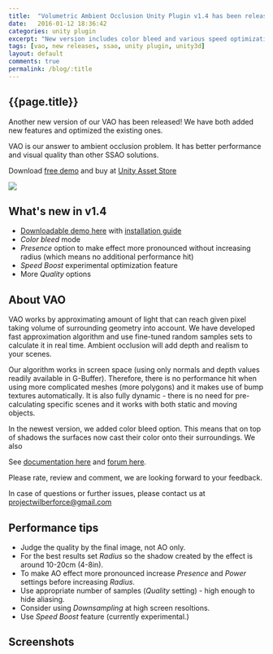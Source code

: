 ```yaml
---
title:  "Volumetric Ambient Occlusion Unity Plugin v1.4 has been released + DEMO"
date:   2016-01-12 18:36:42
categories: unity plugin
excerpt: "New version includes color bleed and various speed optimizations."
tags: [vao, new releases, ssao, unity plugin, unity3d]
layout: default
comments: true
permalink: /blog/:title
---
```


## {{page.title}}

Another new version of our VAO has been released! We have both added new features and optimized the existing ones.

VAO is our answer to ambient occlusion problem. It has better performance and visual quality than other SSAO solutions. 

Download [free demo]() and buy at [Unity Asset Store](http://u3d.as/xzs)

![]({{site.baseurl}}/images/social-vao-heading.jpg)

## What's new in v1.4  

 * [Downloadable demo here]() with [installation guide]()
 * *Color bleed* mode
 * *Presence* option to make effect more pronounced without increasing radius (which means no additional performance hit)
 * *Speed Boost* experimental optimization feature
 * More *Quality* options

## About VAO

VAO works by approximating amount of light that can reach given pixel taking volume of surrounding geometry into account. We have developed fast approximation algorithm and use fine-tuned random samples sets to calculate it in real time. Ambient occlusion will add depth and realism to your scenes.

Our algorithm works in screen space (using only normals and depth values readily available in G-Buffer). Therefore, there is no performance hit when using more complicated meshes (more polygons) and it makes use of bump textures automatically. It is also fully dynamic - there is no need for pre-calculating specific scenes and it works with both static and moving objects.

In the newest version, we added color bleed option. This means that on top of shadows the surfaces now cast their color onto their surroundings. We also 

See [documentation here](https://projectwilberforce.github.io/vaomanual/) and [forum here](https://forum.unity3d.com/threads/volumetric-ambient-occlusion-image-effect.428426/).

Please rate, review and comment, we are looking forward to your feedback.

In case of questions or further issues, please contact us at <projectwilberforce@gmail.com>

## Performance tips

- Judge the quality by the final image, not AO only.
- For the best results set *Radius* so the shadow created by the effect is around 10-20cm (4-8in).
- To make AO effect more pronounced increase *Presence* and *Power* settings before increasing *Radius*.
- Use appropriate number of samples (*Quality* setting) - high enough to hide aliasing.
- Consider using *Downsampling* at high screen resoltions.
- Use *Speed Boost* feature (currently experimental.)

## Screenshots